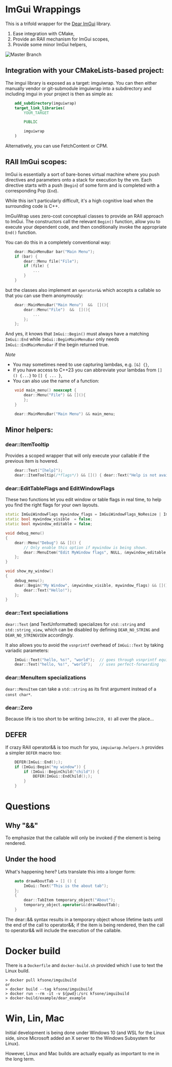 # ImGui Wrappings

This is a trifold wrapper for the [Dear ImGui](https://github.com/ocornut/imgui) library.

1. Ease integration with CMake,
2. Provide an RAII mechanism for ImGui scopes,
3. Provide some minor ImGui helpers,

![Master Branch](https://github.com/kfsone/imguiwrap/actions/workflows/cmake.yml/badge.svg)

## Integration with your CMakeLists-based project:

The imgui library is exposed as a target: imguiwrap. You can then either manually vendor
or git-submodule imguiwrap into a subdirectory and including imgui in your project is
then as simple as:

```cmake
    add_subdirectory(imguiwrap)
    target_link_libraries(
        YOUR_TARGET

        PUBLIC

        imguiwrap
    )
```

Alternatively, you can use FetchContent or CPM.

## RAII ImGui scopes:

ImGui is essentially a sort of bare-bones virtual machine where you push directives and
parameters onto a stack for execution by the vm. Each directive starts with a push (`Begin`)
of some form and is completed with a corresponding Pop (`End`).

While this isn't particularly difficult, it's a high cognitive load when the surrounding code
is C++.

ImGuiWrap uses zero-cost conceptual classes to provide an RAII approach to ImGui. The constructors
call the relevant `Begin()` function, allow you to execute your dependent code, and then 
conditionally invoke the appropriate `End()` function.

You can do this in a completely conventional way:

```c++
	dear::MainMenuBar bar("Main Menu");
	if (bar) {
		dear::Menu file("File");
		if (file) {
			...
		}
	}
```

but the classes also implement an `operator&&` which accepts a callable so that you can use them
anonymously:

```c++
	dear::MainMenuBar("Main Menu")  &&  [](){
		dear::Menu("File")  &&  [](){
			...
		};
	};
```

And yes, it knows that `ImGui::Begin()` must always have a matching `ImGui::End` while
`ImGui::BeginMainMenuBar` only needs `ImGui::EndMainMenuBar` if the begin returned true.


*Note*
- You may sometimes need to use capturing lambdas, e.g. `[&] {}`,
- If you have access to C++23 you can abbreviate your lambdas from `[] () {...}` to `[] { ... }`,
- You can also use the name of a function:

```c++
	void main_menu() noexcept {
		dear::Menu("File") && [](){
		};
	}

	dear::MainMenuBar("Main Menu") && main_menu;
```

## Minor helpers:

### dear::ItemTooltip

Provides a scoped wrapper that will only execute your callable if the previous item is hovered.

```c++
	dear::Text("[help]");
	dear::ItemTooltip(/*flags*/) && []() { dear::Text("Help is not available"); }
```

### dear::EditTableFlags and EditWindowFlags

These two functions let you edit window or table flags in real time, to help you find
the right flags for your own layouts.

```c++
static ImGuiWindowFlags mywindow_flags = ImGuiWindowFlags_NoResize | ImGuiWindowFlags_AlwaysVerticalScrollbar;
static bool mywindow_visible  = false;
static bool mywindow_editable = false;

void debug_menu()
{
	dear::Menu("Debug") && []() {
		// Only enable this option if mywindow is being shown.
		dear::MenuItem("Edit MyWindow flags", NULL, &mywindow_editable, mywindow_visible));
	};
}

void show_my_window()
{
	debug_menu();
	dear::Begin("My Window", &mywindow_visible, mywindow_flags) && []() {
		dear::Text("Hello!");
	};
}
```

### dear::Text specialiations

`dear::Text` (and TextUnformatted) specializes for `std::string` and `std::string_view`, which
can be disabled by defining `DEAR_NO_STRING` and `DEAR_NO_STRINGVIEW` accordingly.

It also allows you to avoid the `vsnprintf` overhead of `ImGui::Text` by taking variadic
parameters:

```c++
	ImGui::Text("hello, %s!", "world");  // goes through vsnprintf equiv
	dear::Text("hello, %s!", "world");   // uses perfect-forwarding
```

### dear::MenuItem specializations

`dear::MenuItem` can take a `std::string` as its first argument instead of a `const char*`.

### dear::Zero

Because life is too short to be writing `ImVec2(0, 0)` all over the place...

## DEFER

If crazy RAII operator&& is too much for you, `imguiwrap.helpers.h` provides a simpler
`DEFER` macro too:

```cpp
    DEFER(ImGui::End(););
    if (ImGui:Begin("my window")) {
        if (ImGui::BeginChild("child")) {
            DEFER(ImGui::EndChild(););
        }
    }
```

# Questions

## Why "&&"

To emphasize that the callable will only be invoked *if* the element is
being rendered.

## Under the hood

What's happening here? Lets translate this into a longer form:

```cpp
    auto drawAboutTab = [] () {
        ImGui::Text("This is the about tab");
    };
    {
        dear::TabItem temporary_object("About");
        temporary_object.operator&&(drawAboutTab);
    }
```

The dear::&& syntax results in a temporary object whose lifetime lasts until the
end of the call to operator&&; if the item is being rendered, then the call to
operator&& will include the execution of the callable.


# Docker build

There is a `Dockerfile` and `docker-build.sh` provided which I use to text the Linux
build.

	> docker pull kfsone/imguibuild
	or
	> docker build --tag kfsone/imguibuild
	> docker run --rm -it -v ${pwd}:/src kfsone/imguibuild
	> docker-build/example/dear_example

# Win, Lin, Mac

Initial development is being done under Windows 10 (and WSL for the Linux side, since
Microsoft added an X server to the Windows Subsystem for Linux).

However, Linux and Mac builds are actually equally as important to me in the long term.
